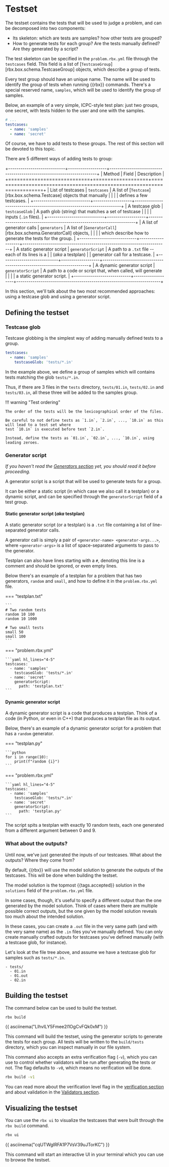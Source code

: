 # Testset

The testset contains the tests that will be used to judge a problem,
and can be decomposed into two components:

- Its skeleton: which are tests are samples? how other tests are grouped?
- How to generate tests for each group? Are the tests manually defined? Are they generated by a script?

The test skeleton can be specified in the `problem.rbx.yml` file through the `testcases` field. This field
is a list of [`TestcaseGroup`][rbx.box.schema.TestcaseGroup] objects, which describe a group of tests.

Every test group should have an unique name. The name will be used to identify the group of tests when running
{{rbx}} commands. There's a special reserved name, `samples`, which will be used to identify the group of samples.

Below, an example of a very simple, ICPC-style test plan: just two groups, one secret, with tests hidden to the user
and one with the samples.

```yaml title="problem.rbx.yml"
# ...
testcases:
  - name: 'samples'
  - name: 'secret'
```

Of course, we have to add tests to these groups. The rest of this section will be devoted to this topic.

There are 5 different ways of adding tests to group:

+----------------------------+-------------------+-----------------------------------------------------------------------+
|           Method           |       Field       |                              Description                              |
+============================+===================+=======================================================================+
| List of testcases          | `testcases`       | A list of [`Testcase`][rbx.box.schema.Testcase] objects that manually |
|                            |                   | defines a few testcases.                                              |
+----------------------------+-------------------+-----------------------------------------------------------------------+
| A testcase glob            | `testcaseGlob`    | A path glob (string) that matches a set of testcase                   |
|                            |                   | inputs (`.in` files).                                                 |
+----------------------------+-------------------+-----------------------------------------------------------------------+
| A list of generator calls  | `generators`      | A list of [`GeneratorCall`][rbx.box.schema.GeneratorCall] objects,    |
|                            |                   | which describe how to generate the tests for the group.               |
+----------------------------+-------------------+-----------------------------------------------------------------------+
| A static generator script  | `generatorScript` | A path to a `.txt` file -- each of its lines is a                     |
| (*aka* a testplan)         |                   | generator call for a testcase.                                        |
+----------------------------+-------------------+-----------------------------------------------------------------------+
| A dynamic generator script | `generatorScript` | A path to a code or script that, when called, will generate           |
|                            |                   | a static generator script.                                            |
+----------------------------+-------------------+-----------------------------------------------------------------------+

In this section, we'll talk about the two most recommended approaches: using a testcase glob and using a generator script.

## Defining the testset

### Testcase glob

Testcase globbing is the simplest way of adding manually defined tests to a group.

```yaml title="problem.rbx.yml"
testcases:
  - name: 'samples'
    testcaseGlob: 'tests/*.in'
```

In the example above, we define a group of samples which will contains tests matching the glob `tests/*.in`.

Thus, if there are 3 files in the `tests` directory, `tests/01.in`, `tests/02.in` and `tests/03.in`, all these
three will be added to the samples group.

!!! warning "Test ordering"

    The order of the tests will be the lexicographical order of the files.

    Be careful to not define tests as `1.in`, `2.in`, ..., `10.in` as this will lead to a test set where
    test `10.in` is executed before test `2.in`.

    Instead, define the tests as `01.in`, `02.in`, ..., `10.in`, using leading zeroes.

### Generator script

*If you haven't read the [Generators section](generators.md) yet, you should read it before proceeding.*

A generator script is a script that will be used to generate tests for a group.

It can be either a static script (in which case we also call it a testplan) or a dynamic script,
and can be specified through the `generatorScript` field of a test group.

#### Static generator script (*aka* testplan)

A static generator script (or a testplan) is a `.txt` file containing a list of line-separated generator calls.

A generator call is simply a pair of `<generator-name> <generator-args...>`, where `<generator-args>` is a list
of space-separated arguments to pass to the generator.

Testplan can also have lines starting with a `#`, denoting this line is a comment and should be ignored, or
even empty lines.

Below there's an example of a testplan for a problem that has two generators, `random` and `small`, and how
to define it in the `problem.rbx.yml` file.

=== "testplan.txt"

    ```
    # Two random tests
    random 10 100
    random 10 1000

    # Two small tests
    small 50
    small 100
    ```

=== "problem.rbx.yml"

    ```yaml hl_lines="4-5"
    testcases:
      - name: 'samples'
        testcaseGlob: 'tests/*.in'
      - name: 'secret'
        generatorScript:
          path: 'testplan.txt'
    ```

#### Dynamic generator script

A dynamic generator script is a code that produces a testplan. Think of a code (in Python, or even in C++)
that produces a testplan file as its output.

Below, there's an example of a dynamic generator script for a problem that has a `random` generator.

=== "testplan.py"

    ```python
    for i in range(10):
        print(f"random {i}")
    ```

=== "problem.rbx.yml"

    ```yaml hl_lines="4-5"
    testcases:
      - name: 'samples'
        testcaseGlob: 'tests/*.in'
      - name: 'secret'
        generatorScript:
          path: 'testplan.py'
    ```

The script spits a testplan with exactly 10 random tests, each one generated from a different argument between
0 and 9.

### What about the outputs?

Until now, we've just generated the inputs of our testcases. What about the outputs? Where they come from?

By default, {{rbx}} will use the model solution to generate the outputs of the testcases. This will be done
when building the testset.

The model solution is the topmost {{tags.accepted}} solution in the `solutions` field of the `problem.rbx.yml` file.

In some cases, though, it's useful to specify a different output than the one generated by the model solution.
Think of cases where there are multiple possible correct outputs, but the one given by the model solution
reveals too much about the intended solution.

In these cases, you can create a `.out` file in the very same path (and with the very same name) as the `.in` files
you've manually defined. You can only create manually crafted outputs for testcases you've defined manually (with
a testcase glob, for instance).

Let's look at the file tree above, and assume we have a testcase glob for samples such as `tests/*.in`.

```
- tests/
  - 01.in
  - 01.out
  - 02.in
```

## Building the testset

The command below can be used to build the testset.

```sh
rbx build
```

{{ asciinema("LlhvlLY5Fmee2l1OgCvFQk0xM") }}

This command will build the testset, using the generator scripts to generate the tests for each group. All tests
will be written to the `build/tests` directory, which you can inspect manually in our file system.

This command also accepts an extra verification flag (`-v`), which you can use to control whether validators will
be run after generating the tests or not. The flag defaults to `-v0`, which means no verification will be done.

```sh
rbx build -v1
```

You can read more about the verification level flag in the [verification section](/setters/verification#verification-level) and
about validation in the [Validators section](/setters/verification/validators).

## Visualizing the testset

You can use the `rbx ui` to visualize the testcases that were built through the `rbx build` command.

```sh
rbx ui
```

{{ asciinema("cqUTWgIRFA1P7VsV39uJTorKC") }}

This command will start an interactive UI in your terminal which you can use to browse the testset.

